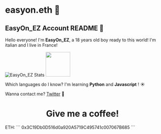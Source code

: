 # easyon.eth 🧐
## EasyOn_EZ Account README 👺

Hello everyone! I'm **EasyOn_EZ**, a 18 years old boy ready to this world! 
I'm italian and I live in France! 

![EasyOn_EZ Stats](https://github-readme-stats.vercel.app/api?username=easyonez&count_private=true)
[<img height="80px" src="https://discord.c99.nl/widget/theme-5/1075544459225342032.png"/>](https://discord.com/users/1075544459225342032)

Which languages do I know?
I'm learning **Python** and **Javascript** ! ☀️


Wanna contact me? [Twitter](https://twitter.com/easyon_ez) 📲
  
<h1 align="center">
    Give me a coffee!
</h1>
ETH: 
```
0x3C19Db0D516d0a920A5719C495741c007067B685
```
